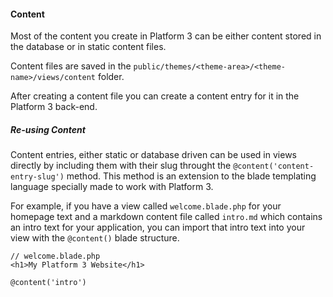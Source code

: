 #### Content

Most of the content you create in Platform 3 can be either content stored in the database or in static content files.

Content files are saved in the `public/themes/<theme-area>/<theme-name>/views/content` folder.

After creating a content file you can create a content entry for it in the Platform 3 back-end.

##### Re-using Content

Content entries, either static or database driven can be used in views directly by including them with their slug throught the `@content('content-entry-slug')` method. This method is an extension to the blade templating language specially made to work with Platform 3.

For example, if you have a view called `welcome.blade.php` for your homepage text and a markdown content file called `intro.md` which contains an intro text for your application, you can import that intro text into your view with the `@content()` blade structure.

    // welcome.blade.php
    <h1>My Platform 3 Website</h1>

    @content('intro')
